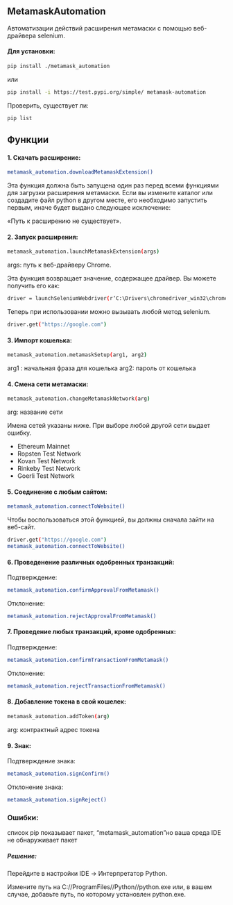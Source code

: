 
## MetamaskAutomation
 Автоматизации действий расширения метамаски с помощью веб-драйвера selenium.

#### Для установки:

```sh
pip install ./metamask_automation
```
или
```sh
pip install -i https://test.pypi.org/simple/ metamask-automation
```
Проверить, существует ли:
```sh
pip list
```

## Функции

#### 1. Скачать расширение:

```sh
metamask_automation.downloadMetamaskExtension()
```
Эта функция должна быть запущена один раз перед всеми функциями для загрузки расширения метамаски. Если вы измените каталог или создадите файл python в другом месте, его необходимо запустить первым, иначе будет выдано следующее исключение:

«Путь к расширению не существует».

#### 2. Запуск расширения:
```sh
metamask_automation.launchMetamaskExtension(args)
```
args: путь к веб-драйверу Chrome.

Эта функция возвращает значение, содержащее драйвер. Вы можете получить его как:
```sh
driver = launchSeleniumWebdriver(r‘C:\Drivers\chromedriver_win32\chromedriver.exe’)
```
Теперь при использовании можно вызывать любой метод selenium.

```sh
driver.get("https://google.com")
```
#### 3. Импорт кошелька:
```sh
metamask_automation.metamaskSetup(arg1, arg2)
```
arg1 : начальная фраза для кошелька
arg2: пароль от кошелька


#### 4. Смена сети метамаски:
```sh
metamask_automation.changeMetamaskNetwork(arg)
```
arg: название сети

Имена сетей указаны ниже. При выборе любой другой сети выдает ошибку.

- Ethereum Mainnet
- Ropsten Test Network
- Kovan Test Network
- Rinkeby Test Network
- Goerli Test Network

#### 5. Соединение с любым сайтом:
```sh
metamask_automation.connectToWebsite()
```

Чтобы воспользоваться этой функцией, вы должны сначала зайти на веб-сайт.
```sh
driver.get("https://google.com")
metamask_automation.connectToWebsite()
```

#### 6. Проведенение различных одобренных транзакций:

Подтверждение: 
```sh 
metamask_automation.confirmApprovalFromMetamask()
```

Отклонение: 
```sh 
metamask_automation.rejectApprovalFromMetamask()
```

#### 7. Проведение любых транзакций, кроме одобренных:

Подтверждение: 
```sh
metamask_automation.confirmTransactionFromMetamask()
```

Отклонение: 
```sh
metamask_automation.rejectTransactionFromMetamask()
```

#### 8. Добавление токена в свой кошелек:

```sh
metamask_automation.addToken(arg)
```
arg: контрактный адрес токена

#### 9. Знак:

Подтверждение знака: 
```sh
metamask_automation.signConfirm()
```
Отклонение знака: 
```sh
metamask_automation.signReject()
```

### Ошибки:

список pip показывает пакет, “metamask_automation”но ваша среда IDE не обнаруживает пакет

##### Решение:

Перейдите в настройки IDE -> Интерпретатор Python.

Измените путь на C://ProgramFiles//Python//python.exe или, в вашем случае, добавьте путь, по которому установлен python.exe.
